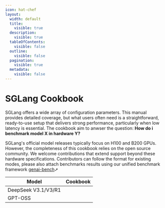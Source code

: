 ```yaml
---
icon: hat-chef
layout:
  width: default
  title:
    visible: true
  description:
    visible: true
  tableOfContents:
    visible: false
  outline:
    visible: false
  pagination:
    visible: true
  metadata:
    visible: false
---
```


# SGLang Cookbook

SGLang offers a wide array of configuration parameters. This manual provides detailed coverage, but what users often need is a straightforward, ready-to-use setup that delivers strong performance, particularly when low latency is essential. The cookbook aim to anwser the question: **How do i benchmark model X in hardware Y?**

SGLang's official model releases typically focus on H100 and B200 GPUs. However, the completeness of this cookbook relies on the open source community. We welcome contributions that extend support beyond these hardware specifications. Contributors can follow the format for existing modes, please also attach benchmarks results using our unified benchmark framework [genai-bench](https://github.com/sgl-project/genai-bench)➚

| Model               | Cookbook |
| ------------------- | -------- |
| DeepSeek V3.1/V3/R1 |          |
| GPT-OSS             |          |

